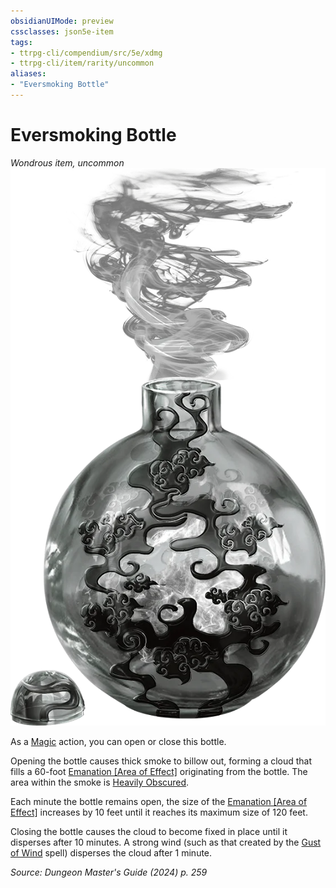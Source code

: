 ```yaml
---
obsidianUIMode: preview
cssclasses: json5e-item
tags:
- ttrpg-cli/compendium/src/5e/xdmg
- ttrpg-cli/item/rarity/uncommon
aliases: 
- "Eversmoking Bottle"
---
```

# Eversmoking Bottle
*Wondrous item, uncommon*  
![](3-Compendium/items/img/eversmoking-bottle.webp#right)


As a [Magic](3-Compendium/rules/actions.md#Magic) action, you can open or close this bottle.

Opening the bottle causes thick smoke to billow out, forming a cloud that fills a 60-foot [Emanation [Area of Effect]](3-Compendium/rules/variant-rules/emanation-area-of-effect-xphb.md) originating from the bottle. The area within the smoke is [Heavily Obscured](3-Compendium/rules/variant-rules/heavily-obscured-xphb.md).

Each minute the bottle remains open, the size of the [Emanation [Area of Effect]](3-Compendium/rules/variant-rules/emanation-area-of-effect-xphb.md) increases by 10 feet until it reaches its maximum size of 120 feet.

Closing the bottle causes the cloud to become fixed in place until it disperses after 10 minutes. A strong wind (such as that created by the [Gust of Wind](3-Compendium/spells/gust-of-wind-xphb.md) spell) disperses the cloud after 1 minute.

*Source: Dungeon Master's Guide (2024) p. 259*